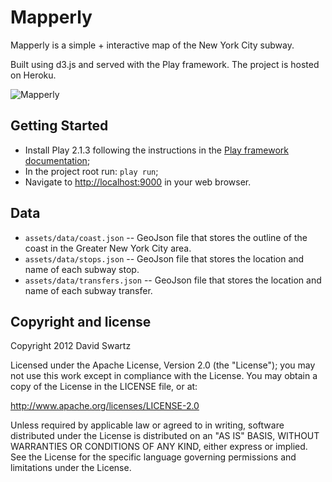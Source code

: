 # Mapperly

Mapperly is a simple + interactive map of the New York City subway. 

Built using d3.js and served with the Play framework. The project is hosted on Heroku.

![Mapperly](https://raw.github.com/daveswartz/mapperly/master/mapperly.png)

## Getting Started

* Install Play 2.1.3 following the instructions in the [Play framework documentation](http://www.playframework.com/documentation/2.1.3/Installing);
* In the project root run: `play run`;
* Navigate to [http://localhost:9000](http://localhost:9000) in your web browser.

## Data

* `assets/data/coast.json` -- GeoJson file that stores the outline of the coast in the Greater New York City area.
* `assets/data/stops.json` -- GeoJson file that stores the location and name of each subway stop.
* `assets/data/transfers.json` -- GeoJson file that stores the location and name of each subway transfer.

## Copyright and license

Copyright 2012 David Swartz

Licensed under the Apache License, Version 2.0 (the "License");
you may not use this work except in compliance with the License.
You may obtain a copy of the License in the LICENSE file, or at:

   http://www.apache.org/licenses/LICENSE-2.0

Unless required by applicable law or agreed to in writing, software
distributed under the License is distributed on an "AS IS" BASIS,
WITHOUT WARRANTIES OR CONDITIONS OF ANY KIND, either express or implied.
See the License for the specific language governing permissions and
limitations under the License.